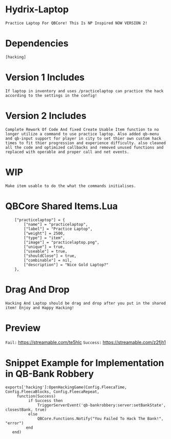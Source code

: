 # Hydrix-Laptop
```Practice Laptop For QBCore! This Is NP Inspired NOW VERSION 2! ```

# Dependencies 
 ``` [hacking] ``` 
 
 # Version 1 Includes
 ```If laptop in inventory and uses /practicelaptop can practice the hack according to the settings in the config!```
 
  # Version 2 Includes
 ```Complete Rework Of Code And fixed Create Usable Item function to no longer utilize a command to use practice laptop. Also added qb-menu and qb-input support for player in city to set thier own custom hack times to fit thier progression and experience difficulty. also cleaned all the code and optimized callbacks and removed unused functions and replaced with operable and proper call and net events.```
 
 # WIP
 ``` Make item usable to do the what the commands initialises. ```

# QBCore Shared Items.Lua
```
    ["practicelaptop"] = {
        ["name"] = "practicelaptop",
        ["label"] = "Practice Laptop",
        ["weight"] = 2500,
        ["type"] = "item",
        ["image"] = "practicelaptop.png",
        ["unique"] = true,
        ["useable"] = true,
        ["shouldClose"] = true,
        ["combinable"] = nil,
        ["description"] = "Nice Gold Laptop?"
    },
```

# Drag And Drop
``` Hacking And Laptop should be drag and drop after you put in the shared item! Enjoy and Happy Hacking! ```
 
 # Preview
``` Fail: ```
 https://streamable.com/te5hlc
``` Success: ```
 https://streamable.com/z2fjh1 
 
 # Snippet Example for Implementation in QB-Bank Robbery
    exports['hacking']:OpenHackingGame(Config.FleecaTime, Config.FleecaBlocks, Config.FleecaRepeat, 
         function(Success)
              if Success then
                  TriggerServerEvent('qb-bankrobbery:server:setBankState', closestBank, true)
              else
                  QBCore.Functions.Notify("You Failed To Hack The Bank!", "error")
             end
       end) 
